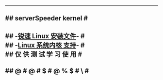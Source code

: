 -----------------------------   
#\#  serverSpeeder kernel  \#                           
-----------------------------                         
       
#\#  -[锐速  Linux 安装文件](https://github.com/0oVicero0/serverSpeeder_kernel/raw/master/apxfiles.tar.gz)-  \#       
#\#  -[Linux 系统内核  支持](https://github.com/0oVicero0/serverSpeeder_kernel/blob/master/SystemList.md)-  \#     
#\#  仅 供 测 试 学 习 使 用  \#        
-----------------------------   
#\#  @ # @ # $ # @ % $ # \ #
-----------------------------   


